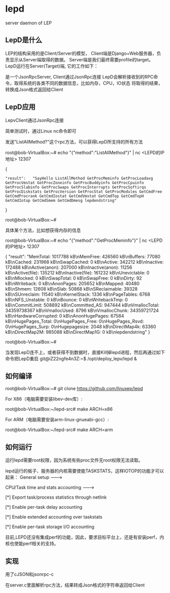 # lepd
server daemon of LEP

## LepD是什么


LEP的结构采用的是Client/Server的模型， Client端是Django+Web服务器，负责显示从Server端取得的数据。 Server端是我们最终需要profile的target。 LepD运行在Server(Target)端, 它的工作如下：


是一个JsonRpcServer, Client通过JsonRpc连接
LepD会解析接收到的RPC命令，取得系统的各类不同的数据信息，比如内存，CPU，IO状态
将取得的结果，转换成Json格式返回给Client

## LepD应用


LepvClient通过JsonRpc连接

简单测试时，通过Linux nc命令即可

发送"ListAllMethod?"这个rpc方法，可以获得LepD所支持的所有方法

root@bob-VirtualBox:~# echo "{\"method\":\"ListAllMethod\"}" | nc <LEPD的IP地址> 12307

{

	"result":	"SayHello ListAllMethod GetProcMeminfo GetProcLoadavg GetProcVmstat GetProcZoneinfo GetProcBuddyinfo GetProcCpuinfo GetProcSlabinfo GetProcSwaps GetProcInterrupts GetProcSoftirqs GetProcDiskstats GetProcVersion GetProcStat GetProcModules GetCmdFree GetCmdProcrank GetCmdIostat GetCmdVmstat GetCmdTop GetCmdTopH GetCmdIotop GetCmdSmem GetCmdDmesg lepdendstring"
}

root@bob-VirtualBox:~#

具体某个方法，比如想获得内存的信息

root@bob-VirtualBox:~# echo "{\"method\":\"GetProcMeminfo\"}" | nc <LEPD的IP地址> 12307

{
	"result":	"MemTotal:        1017788 kB\nMemFree:          426560 kB\nBuffers:           77080 kB\nCached:           231968 kB\nSwapCached:            0 kB\nActive:           342212 kB\nInactive:         172488 kB\nActive(anon):     207000 kB\nInactive(anon):    11256 kB\nActive(file):     135212 kB\nInactive(file):   161232 kB\nUnevictable:           0 kB\nMlocked:               0 kB\nSwapTotal:             0 kB\nSwapFree:              0 kB\nDirty:                92 kB\nWriteback:             0 kB\nAnonPages:        205652 kB\nMapped:            40480 kB\nShmem:             12608 kB\nSlab:              50868 kB\nSReclaimable:      39328 kB\nSUnreclaim:        11540 kB\nKernelStack:        1336 kB\nPageTables:         6768 kB\nNFS_Unstable:          0 kB\nBounce:                0 kB\nWritebackTmp:          0 kB\nCommitLimit:      508892 kB\nCommitted_AS:     947444 kB\nVmallocTotal:   34359738367 kB\nVmallocUsed:        8796 kB\nVmallocChunk:   34359721724 kB\nHardwareCorrupted:     0 kB\nAnonHugePages:     67584 kB\nHugePages_Total:       0\nHugePages_Free:        0\nHugePages_Rsvd:        0\nHugePages_Surp:        0\nHugepagesize:       2048 kB\nDirectMap4k:       63360 kB\nDirectMap2M:      985088 kB\nDirectMap1G:           0 kB\nlepdendstring"
}

root@bob-VirtualBox:~# 

当发现LepD连不上，或者获得不到数据时，直接Kill掉lepd进程，然后再通过如下命令把LepD重启
git@iZ22ngfe4n3Z:~$ /opt/deploy_lepv/lepd &

## 如何编译

root@bob-VirtualBox:~#  git clone https://github.com/linuxep/lepd

For X86（电脑需要安装libev-dev库）:

root@bob-VirtualBox:~/lepd-src# make ARCH=x86 

For ARM（电脑需要安装arm-linux-gnueabi-gcc）:

root@bob-VirtualBox:~/lepd-src# make ARCH=arm 

## 如何运行

运行lepd需要root权限，因为系统有些proc文件无root权限无法读取。

lepd运行的板子、服务器的内核需要使能TASKSTATS，这样IOTOP的功能才可以起来：
General setup --->

CPU/Task time and stats accounting --->

[*] Export task/process statistics through netlink

[*] Enable per-task delay accounting

[*] Enable extended accounting over taskstats

[*] Enable per-task storage I/O accounting

目前,LEPD还没有集成perf的功能，因此，要求目标平台上，还是有安装perf，内核也使能perf相关的支持。

## 实现

用了cJSON和jsonrpc-c

在server.c里面解析rpc方法，结果转成Json格式的字符串返回给Client

